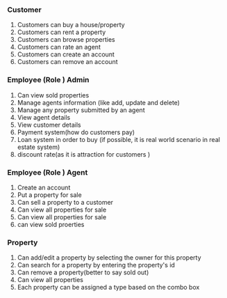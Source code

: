   
### Customer   
  
1. Customers can buy a house/property  
2. Customers can rent a property  
3. Customers can browse properties  
4. Customers can rate an agent   
5. Customers can create an account 
6. Customers can remove an account

  
### Employee (Role ) Admin  
  
1. Can view sold properties  
2. Manage agents information (like add, update and delete)
3. Manage any property submitted by an agent  
4. View agent details   
5. View customer details 
6. Payment system(how do customers pay)
7. Loan system in order to buy (if possible, it is real world scenario in real estate system)
8. discount rate(as it is attraction for customers )
  
### Employee (Role ) Agent  
  
1. Create an account 
2. Put a property for sale  
3. Can sell a property to a customer 
4. Can view all properties for sale
5. Can view all properties for sale 
6. can view sold proerties  
  
### Property  
  
1.  Can add/edit a property by selecting the owner for this property
2.  Can search for a property by entering the property's id
3.  Can remove a property(better to say sold out)
4.  Can view all properties
5.  Each property can be assigned a type based on the combo box
